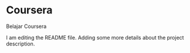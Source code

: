 # Coursera
Belajar Coursera

I am editing the README file. Adding some more details about the project description.
